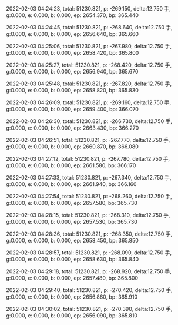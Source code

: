 2022-02-03 04:24:23, total: 51230.821, p: -269.150, delta:12.750 手, g:0.000, e: 0.000, b: 0.000, ep: 2654.370, bp: 365.440

2022-02-03 04:24:45, total: 51230.821, p: -268.640, delta:12.750 手, g:0.000, e: 0.000, b: 0.000, ep: 2656.640, bp: 365.660

2022-02-03 04:25:06, total: 51230.821, p: -267.980, delta:12.750 手, g:0.000, e: 0.000, b: 0.000, ep: 2658.420, bp: 365.800

2022-02-03 04:25:27, total: 51230.821, p: -268.420, delta:12.750 手, g:0.000, e: 0.000, b: 0.000, ep: 2656.940, bp: 365.670

2022-02-03 04:25:48, total: 51230.821, p: -267.820, delta:12.750 手, g:0.000, e: 0.000, b: 0.000, ep: 2658.820, bp: 365.830

2022-02-03 04:26:09, total: 51230.821, p: -269.160, delta:12.750 手, g:0.000, e: 0.000, b: 0.000, ep: 2659.400, bp: 366.070

2022-02-03 04:26:30, total: 51230.821, p: -266.730, delta:12.750 手, g:0.000, e: 0.000, b: 0.000, ep: 2663.430, bp: 366.270

2022-02-03 04:26:51, total: 51230.821, p: -267.770, delta:12.750 手, g:0.000, e: 0.000, b: 0.000, ep: 2660.870, bp: 366.080

2022-02-03 04:27:12, total: 51230.821, p: -267.780, delta:12.750 手, g:0.000, e: 0.000, b: 0.000, ep: 2661.580, bp: 366.170

2022-02-03 04:27:33, total: 51230.821, p: -267.340, delta:12.750 手, g:0.000, e: 0.000, b: 0.000, ep: 2661.940, bp: 366.160

2022-02-03 04:27:54, total: 51230.821, p: -268.260, delta:12.750 手, g:0.000, e: 0.000, b: 0.000, ep: 2657.580, bp: 365.730

2022-02-03 04:28:15, total: 51230.821, p: -268.310, delta:12.750 手, g:0.000, e: 0.000, b: 0.000, ep: 2657.530, bp: 365.730

2022-02-03 04:28:36, total: 51230.821, p: -268.350, delta:12.750 手, g:0.000, e: 0.000, b: 0.000, ep: 2658.450, bp: 365.850

2022-02-03 04:28:57, total: 51230.821, p: -268.090, delta:12.750 手, g:0.000, e: 0.000, b: 0.000, ep: 2658.630, bp: 365.840

2022-02-03 04:29:18, total: 51230.821, p: -268.920, delta:12.750 手, g:0.000, e: 0.000, b: 0.000, ep: 2657.480, bp: 365.800

2022-02-03 04:29:40, total: 51230.821, p: -270.420, delta:12.750 手, g:0.000, e: 0.000, b: 0.000, ep: 2656.860, bp: 365.910

2022-02-03 04:30:02, total: 51230.821, p: -270.390, delta:12.750 手, g:0.000, e: 0.000, b: 0.000, ep: 2656.090, bp: 365.810